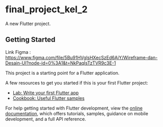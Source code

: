 # final_project_kel_2

A new Flutter project.

## Getting Started

Link Figma : https://www.figma.com/file/5Bu91HVglsHXecSzEd6AiY/Wireframe-dan-Desain-UI?node-id=0%3A1&t=NkPaqIsTzTVR9c3E-1

This project is a starting point for a Flutter application.

A few resources to get you started if this is your first Flutter project:

- [Lab: Write your first Flutter app](https://docs.flutter.dev/get-started/codelab)
- [Cookbook: Useful Flutter samples](https://docs.flutter.dev/cookbook)

For help getting started with Flutter development, view the
[online documentation](https://docs.flutter.dev/), which offers tutorials,
samples, guidance on mobile development, and a full API reference.
